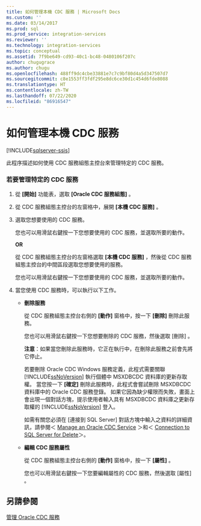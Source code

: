 ```yaml
---
title: 如何管理本機 CDC 服務 | Microsoft Docs
ms.custom: ''
ms.date: 03/14/2017
ms.prod: sql
ms.prod_service: integration-services
ms.reviewer: ''
ms.technology: integration-services
ms.topic: conceptual
ms.assetid: 7f9be649-cd93-40c1-bc48-0480106f207c
author: chugugrace
ms.author: chugu
ms.openlocfilehash: 488ff9dc4cbe33881e7c7c9bf80d4a5d347507d7
ms.sourcegitcommit: c8e1553ff3fdf295e8dc6ce30d1c454d6fde8088
ms.translationtype: HT
ms.contentlocale: zh-TW
ms.lasthandoff: 07/22/2020
ms.locfileid: "86916547"
---
```

# <a name="how-to-manage-a-local-cdc-service"></a>如何管理本機 CDC 服務

[!INCLUDE[sqlserver-ssis](../../includes/applies-to-version/sqlserver-ssis.md)]


  此程序描述如何使用 CDC 服務組態主控台來管理特定的 CDC 服務。  
  
### <a name="to-manage-a-specific-cdc-service"></a>若要管理特定的 CDC 服務  
  
1.  從 **[開始]** 功能表，選取 **[Oracle CDC 服務組態]** 。  
  
2.  從 CDC 服務組態主控台的左窗格中，展開 **[本機 CDC 服務]** 。  
  
3.  選取您想要使用的 CDC 服務。  
  
     您也可以用滑鼠右鍵按一下您想要使用的 CDC 服務，並選取所要的動作。  
  
     **OR**  
  
     從 CDC 服務組態主控台的左窗格選取 **[本機 CDC 服務]** ，然後從 CDC 服務組態主控台的中間區段選取您想要使用的服務。  
  
     您也可以用滑鼠右鍵按一下您想要使用的 CDC 服務，並選取所要的動作。  
  
4.  當您使用 CDC 服務時，可以執行以下工作。  
  
    -   **刪除服務**  
  
         從 CDC 服務組態主控台右側的 **[動作]** 窗格中，按一下 **[刪除]** 刪除此服務。  
  
         您也可以用滑鼠右鍵按一下您想要刪除的 CDC 服務，然後選取 [刪除]  。  
  
         **注意**：如果當您刪除此服務時，它正在執行中，在刪除此服務之前會先將它停止。  
  
         若要刪除 Oracle CDC Windows 服務定義，此程式需要關聯 [!INCLUDE[ssNoVersion](../../includes/ssnoversion-md.md)] 執行個體中 MSXDBCDC 資料庫的更新存取權。 當您按一下 **[確定]** 刪除此服務時，此程式會嘗試刪除 MSXDBCDC 資料庫中的 Oracle CDC 服務登錄。 如果它因為缺少權限而失敗，畫面上會出現一個對話方塊，提示使用者輸入具有 MSXDBCDC 資料庫之更新存取權的 [!INCLUDE[ssNoVersion](../../includes/ssnoversion-md.md)] 登入。  
  
         如需有關您必須在 [連接到 SQL Server] 對話方塊中輸入之資料的詳細資訊，請參閱＜ [Manage an Oracle CDC Service](../../integration-services/change-data-capture/manage-an-oracle-cdc-service.md) ＞和＜ [Connection to SQL Server for Delete](../../integration-services/change-data-capture/connection-to-sql-server-for-delete.md)＞。  
  
    -   **編輯 CDC 服務屬性**  
  
         從 CDC 服務組態主控台右側的 **[動作]** 窗格中，按一下 **[屬性]** 。  
  
         您也可以用滑鼠右鍵按一下您要編輯屬性的 CDC 服務，然後選取 [屬性]  。  
  
## <a name="see-also"></a>另請參閱  
 [管理 Oracle CDC 服務](../../integration-services/change-data-capture/manage-an-oracle-cdc-service.md)  
  
  
